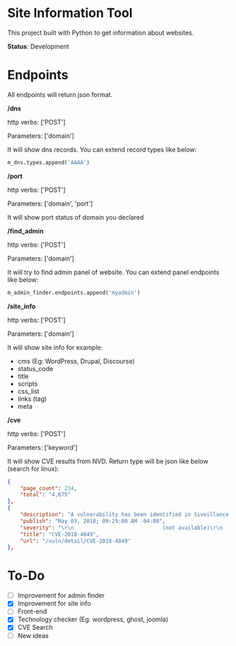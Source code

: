 # Site Information Tool

This project built with Python to get information about websites.

**Status**: Development

# Endpoints

All endpoints will return json format.

**/dns**

http verbs: ['POST']

Parameters: ['domain']

It will show dns records. You can extend record types like below:

```python
m_dns.types.append('AAAA')
```

**/port**

http verbs: ['POST']

Parameters: ['domain', 'port']

It will show port status of domain you declared

**/find_admin**

http verbs: ['POST']

Parameters: ['domain']

It will try to find admin panel of website. You can extend panel endpoints like below:

```python
m_admin_finder.endpoints.append('myadmin')
```

**/site_info**

http verbs: ['POST']

Parameters: ['domain']

It will show site info for example:

- cms (Eg: WordPress, Drupal, Discourse)
- status_code
- title
- scripts
- css_list
- links (tag)
- meta

**/cve**

http verbs: ['POST']

Parameters: ['keyword']

It will show CVE results from NVD. Return type will be json like below (search for linux):

```json
{
    "page_count": 234,
    "total": "4,675"
},
{
    "description": "A vulnerability has been identified in Siveillance VMS Video for Android (All versions < V12.1a (2018 R1)), Siveillance VMS Video for iOS (All versions < V12.1a (2018 R1)). Improper certificate validation could allow an attacker in a privileged network position to read data from and write data to the encrypted communication channel between the app and a server. The security vulnerability could be exploited by an attacker in a privileged network position which allows intercepting the communication channel between the affected app and a server (such as Man-in-the-Middle). Furthermore, an attacker must be able to generate a certificate that results for the validation algorithm in a checksum identical to a trusted certificate. Successful exploitation requires no user interaction. The vulnerability could allow reading data from and writing data to the encrypted communication channel between the app and a server, impacting the communication's confidentiality and integrity. At the time of advisory publication no public exploitation of this security vulnerability was known. Siemens confirms the security vulnerability and provides mitigations to resolve the security issue.",
    "publish": "May 03, 2018; 09:29:00 AM -04:00",
    "severity": "\r\n                            (not available)\r\n                        ",
    "title": "CVE-2018-4849",
    "url": "/vuln/detail/CVE-2018-4849"
},
```

# To-Do

- [ ] Improvement for admin finder
- [x] Improvement for site info
- [ ] Front-end
- [x] Technology checker (Eg: wordpress, ghost, joomla)
- [x] CVE Search
- [ ] New ideas